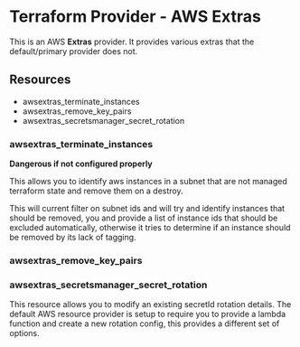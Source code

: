 # Terraform Provider - AWS Extras

This is an AWS **Extras** provider. It provides various extras that the default/primary provider does not.

## Resources

- awsextras_terminate_instances
- awsextras_remove_key_pairs
- awsextras_secretsmanager_secret_rotation

### awsextras_terminate_instances

**Dangerous if not configured properly**

This allows you to identify aws instances in a subnet that are not managed terraform state and remove them on a destroy.

This will current filter on subnet ids and will try and identify instances that should be removed, you and provide a list
of instance ids that should be excluded automatically, otherwise it tries to determine if an instance should be removed
by its lack of tagging.

### awsextras_remove_key_pairs

### awsextras_secretsmanager_secret_rotation

This resource allows you to modify an existing secretId rotation details. The default AWS resource provider is setup to
require you to provide a lambda function and create a new rotation config, this provides a different set of options.